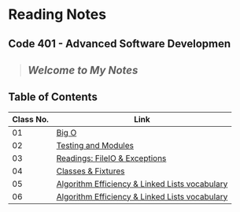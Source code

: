 # Reading Notes

## Code 401 - Advanced Software Developmen

 > ## *Welcome to My Notes*

## Table of Contents

| Class No. | Link |
| --- | ----------- |
| 01 | [Big O](https://muhammadqasemtarboush1.github.io/reading-notes/Class%2001/) |
| 02 | [Testing and Modules](https://muhammadqasemtarboush1.github.io/reading-notes/Class%2002/) |
| 03 | [Readings: FileIO & Exceptions](https://muhammadqasemtarboush1.github.io/reading-notes/Class%2003/) |
| 04 | [Classes & Fixtures](https://muhammadqasemtarboush1.github.io/reading-notes/Class%2004/) |
| 05 | [Algorithm Efficiency & Linked Lists vocabulary](https://muhammadqasemtarboush1.github.io/reading-notes/Class%2005/) |
| 06 | [Algorithm Efficiency & Linked Lists vocabulary](https://muhammadqasemtarboush1.github.io/reading-notes/Class%2006/) |
